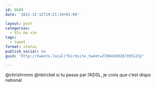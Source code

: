 ```yaml
---
id: 8680
date: '2012-12-12T19:21:34+01:00'

layout: post
categories:
  - Vis ma vie
tags:
  - tweet
format: status
publish_social: no
guid: 'http://tweets.local/?birdsite_tweet=278942692073951232'

---
```


@chrishrmnn @nbirckel si tu passe par l’ADSL, je crois que c’est dispo national